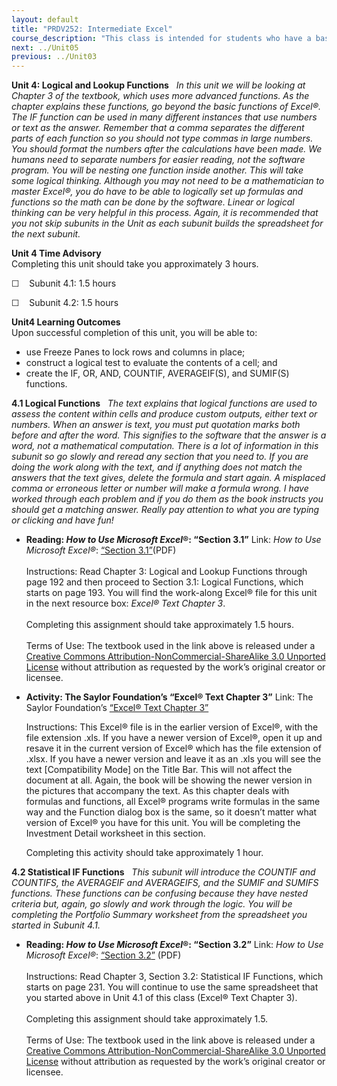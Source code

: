 ```yaml
---
layout: default
title: "PRDV252: Intermediate Excel"
course_description: "This class is intended for students who have a basic understanding of spreadsheets and are now ready to delve deeper into formatting, formulas and functions, multi-page spreadsheets, charting data, creating tables that have database features, and be introduced to pivot tables."
next: ../Unit05
previous: ../Unit03
---
```

**Unit 4: Logical and Lookup Functions** <span id="4"></span> 
*In this unit we will be looking at Chapter 3 of the textbook, which
uses more advanced functions. As the chapter explains these functions,
go beyond the basic functions of Excel®. The IF function can be used in
many different instances that use numbers or text as the answer.
Remember that a comma separates the different parts of each function so
you should not type commas in large numbers. You should format the
numbers after the calculations have been made. We humans need to
separate numbers for easier reading, not the software program. You will
be nesting one function inside another. This will take some logical
thinking. Although you may not need to be a mathematician to master
Excel®, you do have to be able to logically set up formulas and
functions so the math can be done by the software. Linear or logical
thinking can be very helpful in this process. Again, it is recommended
that you not skip subunits in the Unit as each subunit builds the
spreadsheet for the next subunit.*

**Unit 4 Time Advisory**  
Completing this unit should take you approximately 3 hours.  
  
 ☐    Subunit 4.1: 1.5 hours  
  
 ☐    Subunit 4.2: 1.5 hours

**Unit4 Learning Outcomes**  
Upon successful completion of this unit, you will be able to:
-   use Freeze Panes to lock rows and columns in place;
-   construct a logical test to evaluate the contents of a cell; and
-   create the IF, OR, AND, COUNTIF, AVERAGEIF(S), and SUMIF(S)
    functions.

**4.1 Logical Functions** <span id="4.1"></span> 
*The text explains that logical functions are used to assess the content
within cells and produce custom outputs, either text or numbers. When an
answer is text, you must put quotation marks both before and after the
word. This signifies to the software that the answer is a word, not a
mathematical computation. There is a lot of information in this subunit
so go slowly and reread any section that you need to. If you are doing
the work along with the text, and if anything does not match the answers
that the text gives, delete the formula and start again. A misplaced
comma or erroneous letter or number will make a formula wrong. I have
worked through each problem and if you do them as the book instructs you
should get a matching answer. Really pay attention to what you are
typing or clicking and have fun!*

-   **Reading: *How to Use Microsoft Excel*®: “Section 3.1”**
    Link: *How to Use Microsoft Excel®*:
    [“](https://resources.saylor.org/archived/textbooks/How%20to%20Use%20Microsoft%20Excel.pdf)[Section
    3.1](https://resources.saylor.org/archived/textbooks/How%20to%20Use%20Microsoft%20Excel.pdf)[”](https://resources.saylor.org/archived/textbooks/How%20to%20Use%20Microsoft%20Excel.pdf)(PDF)  
        
     Instructions: Read Chapter 3: Logical and Lookup Functions through
    page 192 and then proceed to Section 3.1: Logical Functions, which
    starts on page 193. You will find the work-along Excel® file for
    this unit in the next resource box: *Excel® Text Chapter 3*.  
        
     Completing this assignment should take approximately 1.5 hours.  
        
     Terms of Use: The textbook used in the link above is released under
    a [Creative Commons Attribution-NonCommercial-ShareAlike 3.0
    Unported
    License](http://creativecommons.org/licenses/by-nc-sa/3.0/) without
    attribution as requested by the work’s original creator or licensee.

-   **Activity: The Saylor Foundation’s “Excel® Text Chapter 3”**
    Link: The Saylor Foundation’s [“Excel® Text Chapter
    3”](https://resources.saylor.org/archived/wp-content/uploads/2013/10/Excel-Text-Chapter-3.xls)  
      
     Instructions: This Excel® file is in the earlier version of Excel®,
    with the file extension .xls. If you have a newer version of Excel®,
    open it up and resave it in the current version of Excel® which has
    the file extension of .xlsx. If you have a newer version and leave
    it as an .xls you will see the text [Compatibility Mode] on the
    Title Bar. This will not affect the document at all. Again, the book
    will be showing the newer version in the pictures that accompany the
    text. As this chapter deals with formulas and functions, all Excel®
    programs write formulas in the same way and the Function dialog box
    is the same, so it doesn’t matter what version of Excel® you have
    for this unit. You will be completing the Investment Detail
    worksheet in this section.   
      
     Completing this activity should take approximately 1 hour.

**4.2 Statistical IF Functions** <span id="4.2"></span> 
*This subunit will introduce the COUNTIF and COUNTIFS, the AVERAGEIF and
AVERAGEIFS, and the SUMIF and SUMIFS functions. These functions can be
confusing because they have nested criteria but, again, go slowly and
work through the logic. You will be completing the Portfolio Summary
worksheet from the spreadsheet you started in Subunit 4.1.*

-   **Reading: *How to Use Microsoft Excel*®: “Section 3.2”**
    Link: *How to Use Microsoft Excel®*:
    [“](https://resources.saylor.org/archived/textbooks/How%20to%20Use%20Microsoft%20Excel.pdf)[Section
    3.2](https://resources.saylor.org/archived/textbooks/How%20to%20Use%20Microsoft%20Excel.pdf)[”](https://resources.saylor.org/archived/textbooks/How%20to%20Use%20Microsoft%20Excel.pdf)
    (PDF)  
        
     Instructions: Read Chapter 3, Section 3.2: Statistical IF
    Functions, which starts on page 231. You will continue to use the
    same spreadsheet that you started above in Unit 4.1 of this class
    (Excel® Text Chapter 3).  
        
     Completing this assignment should take approximately 1.5.  
        
     Terms of Use: The textbook used in the link above is released under
    a [Creative Commons Attribution-NonCommercial-ShareAlike 3.0
    Unported
    License](http://creativecommons.org/licenses/by-nc-sa/3.0/) without
    attribution as requested by the work’s original creator or licensee.


